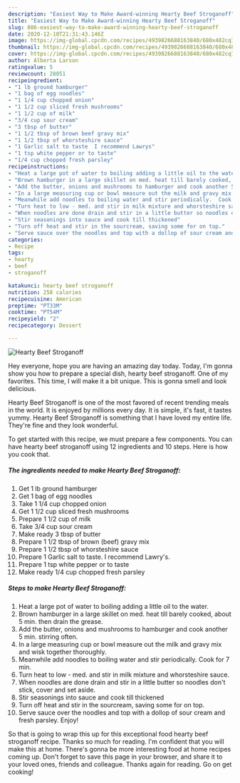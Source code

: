 ```yaml
---
description: "Easiest Way to Make Award-winning Hearty Beef Stroganoff"
title: "Easiest Way to Make Award-winning Hearty Beef Stroganoff"
slug: 886-easiest-way-to-make-award-winning-hearty-beef-stroganoff
date: 2020-12-10T21:31:43.146Z
image: https://img-global.cpcdn.com/recipes/4939826688163840/680x482cq70/hearty-beef-stroganoff-recipe-main-photo.jpg
thumbnail: https://img-global.cpcdn.com/recipes/4939826688163840/680x482cq70/hearty-beef-stroganoff-recipe-main-photo.jpg
cover: https://img-global.cpcdn.com/recipes/4939826688163840/680x482cq70/hearty-beef-stroganoff-recipe-main-photo.jpg
author: Alberta Larson
ratingvalue: 5
reviewcount: 28051
recipeingredient:
- "1 lb ground hamburger"
- "1 bag of egg noodles"
- "1 1/4 cup chopped onion"
- "1 1/2 cup sliced fresh mushrooms"
- "1 1/2 cup of milk"
- "3/4 cup sour cream"
- "3 tbsp of butter"
- "1 1/2 tbsp of brown beef gravy mix"
- "1 1/2 tbsp of whorsteshire sauce"
- "1 Garlic salt to taste  I recommend Lawrys"
- "1 tsp white pepper or to taste"
- "1/4 cup chopped fresh parsley"
recipeinstructions:
- "Heat a large pot of water to boiling adding a little oil to the water."
- "Brown hamburger in a large skillet on med. heat till barely cooked, about 5 min. then drain the grease."
- "Add the butter, onions and mushrooms to hamburger and cook another 5 min. stirring often."
- "In a large measuring cup or bowl measure out the milk and gravy mix and wisk together thoroughly."
- "Meanwhile add noodles to boiling water and stir periodically.  Cook for 7 min."
- "Turn heat to low - med. and stir in milk mixture and whorsteshire sauce."
- "When noodles are done drain and stir in a little butter so noodles don&#39;t stick, cover and set aside."
- "Stir seasonings into sauce and cook till thickened"
- "Turn off heat and stir in the sourcream, saving some for on top."
- "Serve sauce over the noodles and top with a dollop of sour cream and fresh parsley.  Enjoy!"
categories:
- Recipe
tags:
- hearty
- beef
- stroganoff

katakunci: hearty beef stroganoff 
nutrition: 258 calories
recipecuisine: American
preptime: "PT33M"
cooktime: "PT54M"
recipeyield: "2"
recipecategory: Dessert

---
```



![Hearty Beef Stroganoff](https://img-global.cpcdn.com/recipes/4939826688163840/680x482cq70/hearty-beef-stroganoff-recipe-main-photo.jpg)

Hey everyone, hope you are having an amazing day today. Today, I'm gonna show you how to prepare a special dish, hearty beef stroganoff. One of my favorites. This time, I will make it a bit unique. This is gonna smell and look delicious.



Hearty Beef Stroganoff is one of the most favored of recent trending meals in the world. It is enjoyed by millions every day. It is simple, it's fast, it tastes yummy. Hearty Beef Stroganoff is something that I have loved my entire life. They're fine and they look wonderful.


To get started with this recipe, we must prepare a few components. You can have hearty beef stroganoff using 12 ingredients and 10 steps. Here is how you cook that.

<!--inarticleads1-->

##### The ingredients needed to make Hearty Beef Stroganoff:

1. Get 1 lb ground hamburger
1. Get 1 bag of egg noodles
1. Take 1 1/4 cup chopped onion
1. Get 1 1/2 cup sliced fresh mushrooms
1. Prepare 1 1/2 cup of milk
1. Take 3/4 cup sour cream
1. Make ready 3 tbsp of butter
1. Prepare 1 1/2 tbsp of brown (beef) gravy mix
1. Prepare 1 1/2 tbsp of whorsteshire sauce
1. Prepare 1 Garlic salt to taste.  I recommend Lawry&#39;s.
1. Prepare 1 tsp white pepper or to taste
1. Make ready 1/4 cup chopped fresh parsley




<!--inarticleads2-->

##### Steps to make Hearty Beef Stroganoff:

1. Heat a large pot of water to boiling adding a little oil to the water.
1. Brown hamburger in a large skillet on med. heat till barely cooked, about 5 min. then drain the grease.
1. Add the butter, onions and mushrooms to hamburger and cook another 5 min. stirring often.
1. In a large measuring cup or bowl measure out the milk and gravy mix and wisk together thoroughly.
1. Meanwhile add noodles to boiling water and stir periodically.  Cook for 7 min.
1. Turn heat to low - med. and stir in milk mixture and whorsteshire sauce.
1. When noodles are done drain and stir in a little butter so noodles don&#39;t stick, cover and set aside.
1. Stir seasonings into sauce and cook till thickened
1. Turn off heat and stir in the sourcream, saving some for on top.
1. Serve sauce over the noodles and top with a dollop of sour cream and fresh parsley.  Enjoy!




So that is going to wrap this up for this exceptional food hearty beef stroganoff recipe. Thanks so much for reading. I'm confident that you will make this at home. There's gonna be more interesting food at home recipes coming up. Don't forget to save this page in your browser, and share it to your loved ones, friends and colleague. Thanks again for reading. Go on get cooking!
